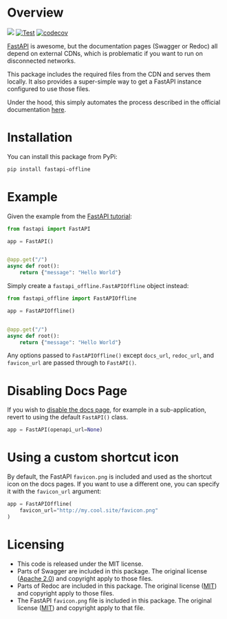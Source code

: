 # Overview

[![](https://img.shields.io/pypi/v/fastapi-offline.svg)](https://pypi.python.org/pypi/fastapi-offline/)
[![Test](https://github.com/turettn/fastapi_offline/actions/workflows/test.yml/badge.svg)](https://github.com/turettn/fastapi_offline/actions/workflows/test.yml)
[![codecov](https://codecov.io/gh/turettn/fastapi_offline/branch/main/graph/badge.svg)](https://codecov.io/gh/turettn/fastapi_offline)

[FastAPI](https://fastapi.tiangolo.com/) is awesome, but the documentation pages (Swagger or Redoc) all depend on external CDNs, which is problematic if you want to run on disconnected networks.

This package includes the required files from the CDN and serves them locally.  It also provides a super-simple way to get a FastAPI instance configured to use those files.

Under the hood, this simply automates the process described in the official documentation [here](https://fastapi.tiangolo.com/advanced/extending-openapi/#self-hosting-javascript-and-css-for-docs).

# Installation

You can install this package from PyPi:

```bash
pip install fastapi-offline
```

# Example

Given the example from the [FastAPI tutorial](https://fastapi.tiangolo.com/tutorial/first-steps/):

```python
from fastapi import FastAPI

app = FastAPI()


@app.get("/")
async def root():
    return {"message": "Hello World"}
```

Simply create a `fastapi_offline.FastAPIOffline` object instead:

```python
from fastapi_offline import FastAPIOffline

app = FastAPIOffline()


@app.get("/")
async def root():
    return {"message": "Hello World"}
```

Any options passed to `FastAPIOffline()` except `docs_url`, `redoc_url`, and `favicon_url` are passed through to `FastAPI()`.

# Disabling Docs Page

If you wish to [disable the docs page](https://fastapi.tiangolo.com/tutorial/metadata/#openapi-url), for 
example in a sub-application, revert to using the default `FastAPI()` class.

```py
app = FastAPI(openapi_url=None)
```
# Using a custom shortcut icon

By default, the FastAPI `favicon.png` is included and used as the shortcut icon on the docs pages.  If you want to use a different one, you can specify it with the `favicon_url` argument:

```py
app = FastAPIOffline(
    favicon_url="http://my.cool.site/favicon.png"
)
```

# Licensing

* This code is released under the MIT license.
* Parts of Swagger are included in this package.  The original license ([Apache 2.0](https://swagger.io/license/)) and copyright apply to those files.
* Parts of Redoc are included in this package.  The original license ([MIT](https://github.com/Redocly/redoc/blob/master/LICENSE)) and copyright apply to those files.
* The FastAPI `favicon.png` file is included in this package.  The original license ([MIT](https://github.com/Redocly/redoc/blob/master/LICENSE)) and copyright apply to that file.